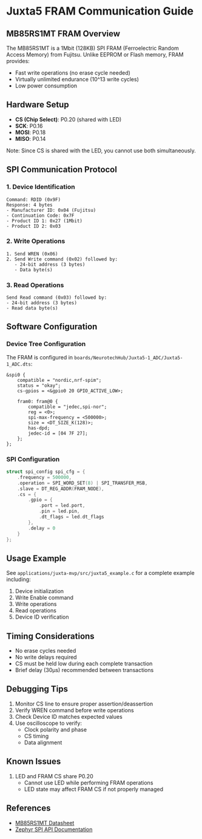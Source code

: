 # Juxta5 FRAM Communication Guide

## MB85RS1MT FRAM Overview
The MB85RS1MT is a 1Mbit (128KB) SPI FRAM (Ferroelectric Random Access Memory) from Fujitsu. Unlike EEPROM or Flash memory, FRAM provides:
- Fast write operations (no erase cycle needed)
- Virtually unlimited endurance (10^13 write cycles)
- Low power consumption

## Hardware Setup
- **CS (Chip Select)**: P0.20 (shared with LED)
- **SCK**: P0.16
- **MOSI**: P0.18
- **MISO**: P0.14

Note: Since CS is shared with the LED, you cannot use both simultaneously.

## SPI Communication Protocol

### 1. Device Identification
```
Command: RDID (0x9F)
Response: 4 bytes
- Manufacturer ID: 0x04 (Fujitsu)
- Continuation Code: 0x7F
- Product ID 1: 0x27 (1Mbit)
- Product ID 2: 0x03
```

### 2. Write Operations
```
1. Send WREN (0x06)
2. Send Write command (0x02) followed by:
   - 24-bit address (3 bytes)
   - Data byte(s)
```

### 3. Read Operations
```
Send Read command (0x03) followed by:
- 24-bit address (3 bytes)
- Read data byte(s)
```

## Software Configuration

### Device Tree Configuration
The FRAM is configured in `boards/NeurotechHub/Juxta5-1_ADC/Juxta5-1_ADC.dts`:
```dts
&spi0 {
    compatible = "nordic,nrf-spim";
    status = "okay";
    cs-gpios = <&gpio0 20 GPIO_ACTIVE_LOW>;
    
    fram0: fram@0 {
        compatible = "jedec,spi-nor";
        reg = <0>;
        spi-max-frequency = <500000>;
        size = <DT_SIZE_K(128)>;
        has-dpd;
        jedec-id = [04 7F 27];
    };
};
```

### SPI Configuration
```c
struct spi_config spi_cfg = {
    .frequency = 500000,
    .operation = SPI_WORD_SET(8) | SPI_TRANSFER_MSB,
    .slave = DT_REG_ADDR(FRAM_NODE),
    .cs = {
        .gpio = {
            .port = led.port,
            .pin = led.pin,
            .dt_flags = led.dt_flags
        },
        .delay = 0
    }
};
```

## Usage Example
See `applications/juxta-mvp/src/juxta5_example.c` for a complete example including:
1. Device initialization
2. Write Enable command
3. Write operations
4. Read operations
5. Device ID verification

## Timing Considerations
- No erase cycles needed
- No write delays required
- CS must be held low during each complete transaction
- Brief delay (30µs) recommended between transactions

## Debugging Tips
1. Monitor CS line to ensure proper assertion/deassertion
2. Verify WREN command before write operations
3. Check Device ID matches expected values
4. Use oscilloscope to verify:
   - Clock polarity and phase
   - CS timing
   - Data alignment

## Known Issues
1. LED and FRAM CS share P0.20
   - Cannot use LED while performing FRAM operations
   - LED state may affect FRAM CS if not properly managed

## References
- [MB85RS1MT Datasheet](https://www.fujitsu.com/uk/Images/MB85RS1MT.pdf)
- [Zephyr SPI API Documentation](https://docs.zephyrproject.org/latest/hardware/peripherals/spi.html) 